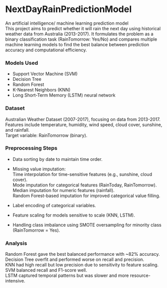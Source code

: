 # NextDayRainPredictionModel
An artificial intelligence/ machine learning prediction model <br>
This project aims to predict whether it will rain the next day using historical weather data from Australia (2013-2017). It formulates the problem as a binary classification task (RainTomorrow: Yes/No) and compares multiple machine learning models to find the best balance between prediction accuracy and computational efficiency. <br>

### Models Used
- Support Vector Machine (SVM)
- Decision Tree
- Random Forest
- K-Nearest Neighbors (KNN)
- Long Short-Term Memory (LSTM) neural network

### Dataset
Australian Weather Dataset (2007-2017), focusing on data from 2013-2017. <br>
Features include temperature, humidity, wind speed, cloud cover, sunshine, and rainfall. <br>
Target variable: RainTomorrow (binary). <br>

### Preprocessing Steps
- Data sorting by date to maintain time order.

- Missing value imputation:<br>
Time interpolation for time-sensitive features (e.g., sunshine, cloud cover).<br>
Mode imputation for categorical features (RainToday, RainTomorrow).<br>
Median imputation for numeric features (rainfall).<br>
Random Forest-based imputation for improved categorical value filling.<br>
- Label encoding of categorical variables.
- Feature scaling for models sensitive to scale (KNN, LSTM).
- Handling class imbalance using SMOTE oversampling for minority class (RainTomorrow = Yes).

### Analysis
Random Forest gave the best balanced performance with ~82% accuracy.<br>
Decision Tree overfit and performed worse on recall and precision.<br>
KNN had high recall but low precision due to sensitivity to feature scaling.<br>
SVM balanced recall and F1-score well.<br>
LSTM captured temporal patterns but was slower and more resource-intensive.<br>
